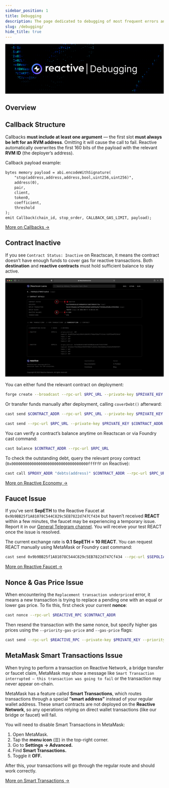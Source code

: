 ```yaml
---
sidebar_position: 1
title: Debugging
description: The page dedicated to debugging of most frequent errors and issues on Reactive Network.
slug: /debugging/
hide_title: true
---
```


![Debugging Image](./img/debugging.jpg)

## Overview

## Callback Structure

Callbacks **must include at least one argument** — the first slot **must always be left for an RVM address**. Omitting it will cause the call to fail. Reactive automatically overwrites the first 160 bits of the payload with the relevant **RVM ID** (the deployer’s address).

Callback payload example:

```solidity
bytes memory payload = abi.encodeWithSignature(
    "stop(address,address,address,bool,uint256,uint256)",
    address(0),
    pair,
    client,
    token0,
    coefficient,
    threshold
);
emit Callback(chain_id, stop_order, CALLBACK_GAS_LIMIT, payload);
```

[More on Callbacks →](../docs/events-and-callbacks.md#callbacks-to-destination-chains)

## Contract Inactive

If you see `Contract Status: Inactive` on Reactscan, it means the contract doesn’t have enough funds to cover gas for reactive transactions. Both **destination** and **reactive contracts** must hold sufficient balance to stay active.

![Debugging Image](./img/contract-inactive.png)

You can either fund the relevant contract on deployment:

```bash
forge create --broadcast --rpc-url $RPC_URL --private-key $PRIVATE_KEY $CONTRACT_PATH --value $VALUE --constructor-args $ARG1 $ARG2 ...
```

Or transfer funds manually after deployment, calling `coverDebt()` afterward:

```bash
cast send $CONTRACT_ADDR --rpc-url $RPC_URL --private-key $PRIVATE_KEY --value $VALUE
```

```bash
cast send --rpc-url $RPC_URL --private-key $PRIVATE_KEY $CONTRACT_ADDR "coverDebt()"
```

You can verify a contract’s balance anytime on Reactscan or via Foundry cast command:

```bash
cast balance $CONTRACT_ADDR --rpc-url $RPC_URL
```

To check the outstanding debt, query the relevant proxy contract (`0x0000000000000000000000000000000000fffFfF` on Reactive):

```bash
cast call $PROXY_ADDR "debts(address)" $CONTRACT_ADDR --rpc-url $RPC_URL | cast to-dec
```

[More on Reactive Economy →](../docs/economy.md)

## Faucet Issue

If you’ve sent **SepETH** to the Reactive Faucet at `0x9b9BB25f1A81078C544C829c5EB7822d747Cf434` but haven’t received **REACT** within a few minutes, the faucet may be experiencing a temporary issue. Report it in our [General Telegram channel](https://t.me/reactivedevs/1). You will receive your test REACT once the issue is resolved.

The current exchange rate is **0.1 SepETH = 10 REACT**. You can request REACT manually using MetaMask or Foundry cast command:

```bash
cast send 0x9b9BB25f1A81078C544C829c5EB7822d747Cf434 --rpc-url $SEPOLIA_RPC --private-key $SEPOLIA_PRIVATE_KEY "request(address)" $CONTRACT_ADDR --value 0.1ether
```

[More on Reactive Faucet →](../docs/reactive-mainnet.mdx#get-testnet-react)

## Nonce & Gas Price Issue

When encountering the `Replacement transaction underpriced` error, it means a new transaction is trying to replace a pending one with an equal or lower gas price. To fix this, first check your current **nonce**:

```bash
cast nonce --rpc-url $REACTIVE_RPC $CONTRACT_ADDR
```

Then resend the transaction with the same nonce, but specify higher gas prices using the `--priority-gas-price` and `--gas-price` flags:

```bash
cast send --rpc-url $REACTIVE_RPC --private-key $PRIVATE_KEY --priority-gas-price $VALUE --gas-price $VALUE --nonce $VALUE $CONTRACT_ADDR …
```

## MetaMask Smart Transactions Issue

When trying to perform a transaction on Reactive Network, a bridge transfer or faucet claim, MetaMask may show a message like `Smart Transaction interrupted — this transaction was going to fail` or the transaction may never appear on-chain.

MetaMask has a feature called **Smart Transactions**, which routes transactions through a special **“smart address”** instead of your regular wallet address.
These smart contracts are not deployed on the **Reactive Network**, so any operations relying on direct wallet transactions (like our bridge or faucet) will fail.

You will need to disable Smart Transactions in MetaMask:

1. Open MetaMask.
2. Tap the **menu icon** (☰) in the top-right corner.
3. Go to **Settings → Advanced.**
4. Find **Smart Transactions.**
5. Toggle it **OFF.**

After this, your transactions will go through the regular route and should work correctly.

[More on Smart Transactions →](https://support.metamask.io/manage-crypto/transactions/smart-transactions/) 